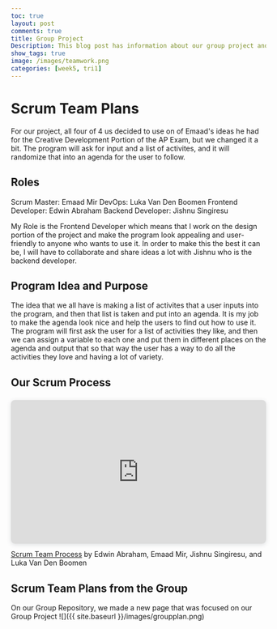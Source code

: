 ```yaml
---
toc: true
layout: post
comments: true
title: Group Project
Description: This blog post has information about our group project and each person's role
show_tags: true
image: /images/teamwork.png
categories: [week5, tri1]
---
```


# Scrum Team Plans
For our project, all four of 4 us decided to use on of Emaad's ideas he had for the Creative Development Portion of the AP Exam, but we changed it a bit. The program will ask for input and a list of activites, and it will randomize that into an agenda for the user to follow.

## Roles
Scrum Master: Emaad Mir
DevOps: Luka Van Den Boomen
Frontend Developer: Edwin Abraham
Backend Developer: Jishnu Singiresu

My Role is the Frontend Developer which means that I work on the design portion of the project and make the program look appealing and user-friendly to anyone who wants to use it. In order to make this the best it can be, I will have to collaborate and share ideas a lot with Jishnu who is the backend developer.

## Program Idea and Purpose
The idea that we all have is making a list of activites that a user inputs into the program, and then that list is taken and put into an agenda. It is my job to make the agenda look nice and help the users to find out how to use it. The program will first ask the user for a list of activities they like, and then we can assign a variable to each one and put them in different places on the agenda and output that so that way the user has a way to do all the activities they love and having a lot of variety.

## Our Scrum Process
<div style="position: relative; width: 100%; height: 0; padding-top: 56.2500%;
 padding-bottom: 0; box-shadow: 0 2px 8px 0 rgba(63,69,81,0.16); margin-top: 1.6em; margin-bottom: 0.9em; overflow: hidden;
 border-radius: 8px; will-change: transform;">
  <iframe loading="lazy" style="position: absolute; width: 100%; height: 100%; top: 0; left: 0; border: none; padding: 0;margin: 0;"
    src="https:&#x2F;&#x2F;www.canva.com&#x2F;design&#x2F;DAFNFD-Iypk&#x2F;view?embed" allowfullscreen="allowfullscreen" allow="fullscreen">
  </iframe>
</div>
<a href="https:&#x2F;&#x2F;www.canva.com&#x2F;design&#x2F;DAFNFD-Iypk&#x2F;view?utm_content=DAFNFD-Iypk&amp;utm_campaign=designshare&amp;utm_medium=embeds&amp;utm_source=link" target="_blank" rel="noopener">Scrum Team Process</a> by Edwin Abraham, Emaad Mir, Jishnu Singiresu, and Luka Van Den Boomen

## Scrum Team Plans from the Group 
On our Group Repository, we made a new page that was focused on our Group Project
![]({{ site.baseurl }}/images/groupplan.png)

